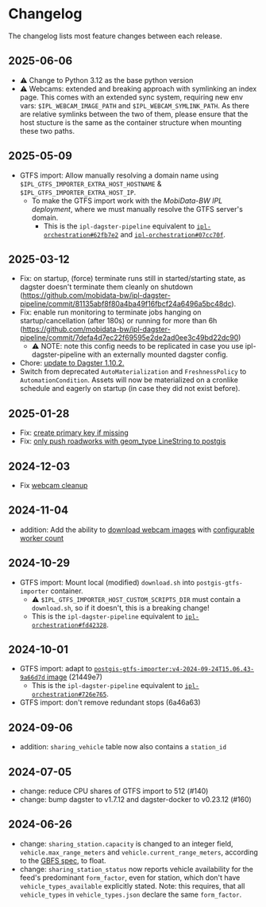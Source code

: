 # Changelog

The changelog lists most feature changes between each release.

## 2025-06-06

- ⚠️ Change to Python 3.12 as the base python version
- ⚠️ Webcams: extended and breaking approach with symlinking an index page. This comes with an extended sync system,
  requiring new env vars: `$IPL_WEBCAM_IMAGE_PATH` and `$IPL_WEBCAM_SYMLINK_PATH`. As there are relative symlinks
  between the two of them, please ensure that the host stucture is the same as the container structure when mounting
  these two paths.


## 2025-05-09

- GTFS import: Allow manually resolving a domain name using `$IPL_GTFS_IMPORTER_EXTRA_HOST_HOSTNAME` & `$IPL_GTFS_IMPORTER_EXTRA_HOST_IP`.
  - To make the GTFS import work with the *MobiData-BW IPL deployment*, where we must manually resolve the GTFS server's domain.
    - This is the `ipl-dagster-pipeline` equivalent to [`ipl-orchestration#62fb7e2`](https://github.com/mobidata-bw/ipl-orchestration/commit/62fb7e28aeaee1ad88914ce7004be1cda539abec) and  [`ipl-orchestration#07cc70f`](https://github.com/mobidata-bw/ipl-orchestration/commit/07cc70fca8af543315722d5cd93fad84e0073429).


## 2025-03-12
- Fix: on startup, (force) terminate runs still in started/starting state, as dagster doesn't terminate them cleanly on shutdown (https://github.com/mobidata-bw/ipl-dagster-pipeline/commit/81135abf8f80a4ba49f16fbcf24a6496a5bc48dc).
- Fix: enable run monitoring to terminate jobs hanging on startup/cancellation (after 180s) or running for more than 6h (https://github.com/mobidata-bw/ipl-dagster-pipeline/commit/7defa4d7ec22f69595e2de2ad0ee3c49bd22dc90)
    - ⚠️ NOTE: note this config needs to be replicated in case you use ipl-dagster-pipeline with an externally mounted dagster config.
- Chore: [update to Dagster 1.10.2.](https://github.com/mobidata-bw/ipl-dagster-pipeline/pull/188)
- Switch from deprecated `AutoMaterialization` and `FreshnessPolicy` to `AutomationCondition`. Assets will now be materialized on a cronlike schedule and eagerly on startup (in case they did not exist before).


## 2025-01-28
- Fix: [create primary key if missing](https://github.com/mobidata-bw/ipl-dagster-pipeline/pull/182)
- Fix: [only push roadworks with geom_type LineString to postgis](https://github.com/mobidata-bw/ipl-dagster-pipeline/pull/184)


## 2024-12-03

- Fix [webcam cleanup](https://github.com/mobidata-bw/ipl-dagster-pipeline/pull/180)


## 2024-11-04

- addition: Add the ability to [download webcam images](https://github.com/mobidata-bw/ipl-dagster-pipeline/pull/177)
  with [configurable worker count](https://github.com/mobidata-bw/ipl-dagster-pipeline/pull/179)

## 2024-10-29

- GTFS import: Mount local (modified) `download.sh` into `postgis-gtfs-importer` container.
    - ⚠️ `$IPL_GTFS_IMPORTER_HOST_CUSTOM_SCRIPTS_DIR` must contain a `download.sh`, so if it doesn't, this is a breaking change!
    - This is the `ipl-dagster-pipeline` equivalent to [`ipl-orchestration#fd42328`](https://github.com/mobidata-bw/ipl-orchestration/commit/fd423288ac8d1a1902ebfed60339f1fe120ce508).

## 2024-10-01

- GTFS import: adapt to [`postgis-gtfs-importer:v4-2024-09-24T15.06.43-9a66d7d` image](https://github.com/mobidata-bw/postgis-gtfs-importer/pkgs/container/postgis-gtfs-importer/278891924?tag=v4-2024-09-24T15.06.43-9a66d7d) (21449e7)
    - This is the `ipl-dagster-pipeline` equivalent to [`ipl-orchestration#726e765`](https://github.com/mobidata-bw/ipl-orchestration/commit/726e7650820adf848cd79787946340ee7c4cf02f).
- GTFS import: don't remove redundant stops (6a46a63)

## 2024-09-06
- addition: `sharing_vehicle` table now also contains a `station_id`

## 2024-07-05
- change: reduce CPU shares of GTFS import to 512 (#140)
- change: bump dagster to v1.7.12 and dagster-docker to v0.23.12 (#160)

## 2024-06-26
- change: `sharing_station.capacity` is changed to an integer field, `vehicle.max_range_meters` and `vehicle.current_range_meters`, according to the [GBFS spec](https://github.com/MobilityData/gbfs/blob/cd75662c25180f68f76237f88a861d82e940cf3b/gbfs.md?plain=1#L1044), to float.
- change: `sharing_station_status` now reports vehicle availability for the feed's predominant `form_factor`, even for station, which don't have `vehicle_types_available` explicitly stated. Note: this requires, that all `vehicle_types` in `vehicle_types.json` declare the same `form_factor`.
